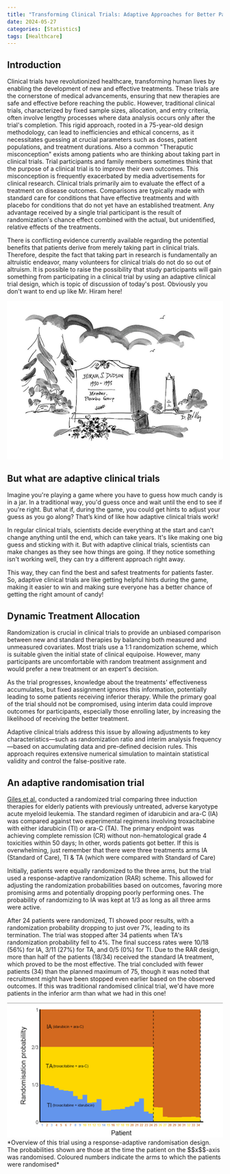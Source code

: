 ```yaml
---
title: "Transforming Clinical Trials: Adaptive Approaches for Better Patient Outcomes"
date: 2024-05-27
categories: [Statistics]
tags: [Healthcare]
---
```


<script
  src="https://cdn.mathjax.org/mathjax/latest/MathJax.js?config=TeX-AMS-MML_HTMLorMML"
  type="text/javascript">
</script>


## Introduction

Clinical trials have revolutionized healthcare, transforming human lives by enabling the development of new and effective treatments. These trials are the cornerstone of medical advancements, ensuring that new therapies are safe and effective before reaching the public. However, traditional clinical trials, characterized by fixed sample sizes, allocation, and entry criteria, often involve lengthy processes where data analysis occurs only after the trial's completion. This rigid approach, rooted in a 75-year-old design methodology, can lead to inefficiencies and ethical concerns, as it necessitates guessing at crucial parameters such as doses, patient populations, and treatment durations. Also a common "Theraputic misconception" exists among patients who are thinking about taking part in clinical trials. Trial participants and family members sometimes think that the purpose of a clinical trial is to improve their own outcomes. This misconception is frequently exacerbated by media advertisements for clinical research. Clinical trials primarily aim to evaluate the effect of a treatment on disease outcomes. Comparisons are typically made with standard care for conditions that have effective treatments and with placebo for conditions that do not yet have an established treatment. Any advantage received by a single trial participant is the result of randomization's chance effect combined with the actual, but unidentified, relative effects of the treatments. 

There is conflicting evidence currently available regarding the potential benefits that patients derive from merely taking part in clinical trials. Therefore, despite the fact that taking part in research is fundamentally an altruistic endeavor, many volunteers for clinical trials do not do so out of altruism. It is possible to raise the possibility that study participants will gain something from participating in a clinical trial by using an adaptive clinical trial design, which is topic of discussion of today's post. Obviously you don't want to end up like Mr. Hiram here!

<img src="/assets/images/AdaCT/placebo.jpg" alt = "AI">

## But what are adaptive clinical trials

Imagine you're playing a game where you have to guess how much candy is in a jar. In a traditional way, you'd guess once and wait until the end to see if you're right. But what if, during the game, you could get hints to adjust your guess as you go along? That’s kind of like how adaptive clinical trials work!

In regular clinical trials, scientists decide everything at the start and can't change anything until the end, which can take years. It's like making one big guess and sticking with it. But with adaptive clinical trials, scientists can make changes as they see how things are going. If they notice something isn't working well, they can try a different approach right away.

This way, they can find the best and safest treatments for patients faster. So, adaptive clinical trials are like getting helpful hints during the game, making it easier to win and making sure everyone has a better chance of getting the right amount of candy!

## Dynamic Treatment Allocation

Randomization is crucial in clinical trials to provide an unbiased comparison between new and standard therapies by balancing both measured and unmeasured covariates. Most trials use a 1:1 randomization scheme, which is suitable given the initial state of clinical equipoise. However, many participants are uncomfortable with random treatment assignment and would prefer a new treatment or an expert's decision.

As the trial progresses, knowledge about the treatments' effectiveness accumulates, but fixed assignment ignores this information, potentially leading to some patients receiving inferior therapy. While the primary goal of the trial should not be compromised, using interim data could improve outcomes for participants, especially those enrolling later, by increasing the likelihood of receiving the better treatment.

Adaptive clinical trials address this issue by allowing adjustments to key characteristics—such as randomization ratio and interim analysis frequency—based on accumulating data and pre-defined decision rules. This approach requires extensive numerical simulation to maintain statistical validity and control the false-positive rate.

## An adaptive randomisation trial

[Giles et al.](https://ascopubs.org/doi/10.1200/JCO.2003.11.016) conducted a randomized trial comparing three induction therapies for elderly patients with previously untreated, adverse karyotype acute myeloid leukemia. The standard regimen of idarubicin and ara-C (IA) was compared against two experimental regimens involving troxacitabine with either idarubicin (TI) or ara-C (TA). The primary endpoint was achieving complete remission (CR) without non-hematological grade 4 toxicities within 50 days; In other, words patients got better. If this is overwhelming, just remember that there were three treatments arms IA (Standard of Care), TI & TA (which were compared with Standard of Care)

Initially, patients were equally randomized to the three arms, but the trial used a response-adaptive randomization (RAR) scheme. This allowed for adjusting the randomization probabilities based on outcomes, favoring more promising arms and potentially dropping poorly performing ones. The probability of randomizing to IA was kept at 1/3 as long as all three arms were active.

After 24 patients were randomized, TI showed poor results, with a randomization probability dropping to just over 7%, leading to its termination. The trial was stopped after 34 patients when TA's randomization probability fell to 4%. The final success rates were 10/18 (56%) for IA, 3/11 (27%) for TA, and 0/5 (0%) for TI. Due to the RAR design, more than half of the patients (18/34) received the standard IA treatment, which proved to be the most effective. The trial concluded with fewer patients (34) than the planned maximum of 75, though it was noted that recruitment might have been stopped even earlier based on the observed outcomes. If this was traditional randomised clinical trial, we'd have more patients in the inferior arm than what we had in this one! 

<img src="/assets/images/AdaCT/trialprob.png" alt = "AI">
*Overview of this trial using a response-adaptive randomisation design. The probabilities shown are those at the time the patient on the $$x$$-axis was randomised. Coloured numbers indicate the arms to which the patients were randomised*



